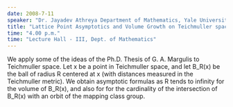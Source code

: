 ```yaml
---
date: 2008-7-11
speaker: "Dr. Jayadev Athreya Department of Mathematics, Yale University"
title: "Lattice Point Asymptotics and Volume Growth on Teichmuller space"
time: "4.00 p.m." 
time: "Lecture Hall - III, Dept. of Mathematics"
---
```

We apply some of the ideas of the Ph.D. Thesis of G. A. Margulis to Teichmuller space. Let x be a point in Teichmuller space, and let B_R(x) be the ball of radius R centered at x (with distances measured in the Teichmuller metric). We obtain asymptotic formulas as R tends to infinity for the volume of B_R(x), and also for for the cardinality of the intersection of B_R(x) with an orbit of the mapping class group.
